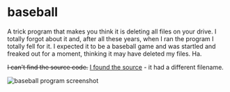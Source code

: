 # baseball

A trick program that makes you think it is deleting all files on your drive.  I totally forgot about it and, after all these years, when I ran the program I totally fell for it.  I expected it to be a baseball game and was startled and freaked out for a moment, thinking it may have deleted my files.  Ha.

~~I can't find the source code.~~ [I found the source](https://github.com/ca98am79/my-first-programs/blob/master/baseball/TRICK.PAS) - it had a different filename. 

![baseball program screenshot](https://raw.githubusercontent.com/ca98am79/my-first-programs/master/baseball/baseball.png)